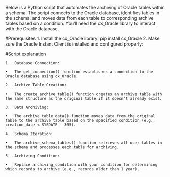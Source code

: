 Below is a Python script that automates the archiving of Oracle tables within a schema. The script connects to the Oracle database, identifies tables in the schema, and moves data from each table to corresponding archive tables based on a condition. You’ll need the cx_Oracle library to interact with the Oracle database.

#Prerequisites
	1.	Install the cx_Oracle library:
      pip install cx_Oracle
	2.	Make sure the Oracle Instant Client is installed and configured properly:

#Script explanation

	1.	Database Connection:

	•	The get_connection() function establishes a connection to the Oracle database using cx_Oracle.

	2.	Archive Table Creation:

	•	The create_archive_table() function creates an archive table with the same structure as the original table if it doesn’t already exist.

	3.	Data Archiving:

	•	The archive_table_data() function moves data from the original table to the archive table based on the specified condition (e.g., creation_date < SYSDATE - 365).

	4.	Schema Iteration:

	•	The archive_schema_tables() function retrieves all user tables in the schema and processes each table for archiving.

	5.	Archiving Condition:

	•	Replace archiving_condition with your condition for determining which records to archive (e.g., records older than 1 year).



